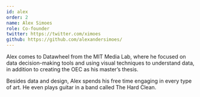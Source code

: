 ```yaml
---
id: alex
order: 2
name: Alex Simoes
role: Co-founder
twitter: https://twitter.com/ximoes
github: https://github.com/alexandersimoes/
---
```


Alex comes to Datawheel from the MIT Media Lab, where he focused on data decision-making tools and using visual techniques to understand data, in addition to creating the OEC as his master’s thesis.

Besides data and design, Alex spends his free time engaging in every type of art. He even plays guitar in a band called The Hard Clean.

